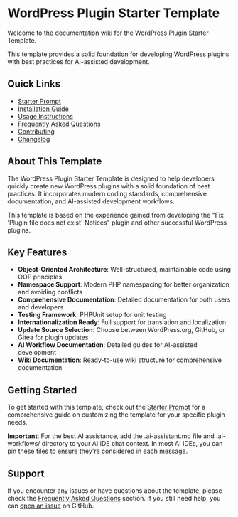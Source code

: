 # WordPress Plugin Starter Template

Welcome to the documentation wiki for the WordPress Plugin Starter Template.

This template provides a solid foundation for developing WordPress plugins with best practices for AI-assisted development.

## Quick Links

- [Starter Prompt](Starter-Prompt)
- [Installation Guide](Installation-Guide)
- [Usage Instructions](Usage-Instructions)
- [Frequently Asked Questions](Frequently-Asked-Questions)
- [Contributing](Contributing)
- [Changelog](Changelog)

## About This Template

The WordPress Plugin Starter Template is designed to help developers quickly create new WordPress plugins with a solid foundation of best practices. It incorporates modern coding standards, comprehensive documentation, and AI-assisted development workflows.

This template is based on the experience gained from developing the "Fix 'Plugin file does not exist' Notices" plugin and other successful WordPress plugins.

## Key Features

- **Object-Oriented Architecture**: Well-structured, maintainable code using OOP principles
- **Namespace Support**: Modern PHP namespacing for better organization and avoiding conflicts
- **Comprehensive Documentation**: Detailed documentation for both users and developers
- **Testing Framework**: PHPUnit setup for unit testing
- **Internationalization Ready**: Full support for translation and localization
- **Update Source Selection**: Choose between WordPress.org, GitHub, or Gitea for plugin updates
- **AI Workflow Documentation**: Detailed guides for AI-assisted development
- **Wiki Documentation**: Ready-to-use wiki structure for comprehensive documentation

## Getting Started

To get started with this template, check out the [Starter Prompt](Starter-Prompt) for a comprehensive guide on customizing the template for your specific plugin needs.

**Important**: For the best AI assistance, add the .ai-assistant.md file and .ai-workflows/ directory to your AI IDE chat context. In most AI IDEs, you can pin these files to ensure they're considered in each message.

## Support

If you encounter any issues or have questions about the template, please check the [Frequently Asked Questions](Frequently-Asked-Questions) section. If you still need help, you can [open an issue](https://github.com/wpallstars/wp-plugin-starter-template-for-ai-coding/issues) on GitHub.
